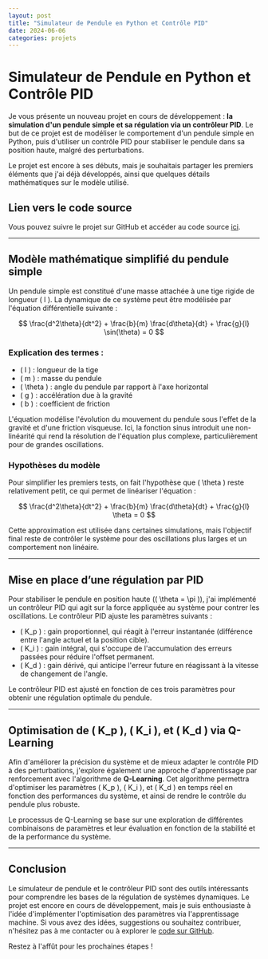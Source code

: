```yaml
---
layout: post
title: "Simulateur de Pendule en Python et Contrôle PID"
date: 2024-06-06
categories: projets
---
```


# Simulateur de Pendule en Python et Contrôle PID

Je vous présente un nouveau projet en cours de développement : **la simulation d'un pendule simple et sa régulation via un contrôleur PID**. Le but de ce projet est de modéliser le comportement d'un pendule simple en Python, puis d'utiliser un contrôle PID pour stabiliser le pendule dans sa position haute, malgré des perturbations. 

Le projet est encore à ses débuts, mais je souhaitais partager les premiers éléments que j'ai déjà développés, ainsi que quelques détails mathématiques sur le modèle utilisé.

## Lien vers le code source

Vous pouvez suivre le projet sur GitHub et accéder au code source [ici](https://github.com/Lemonochrme/pendulum).

---

## Modèle mathématique simplifié du pendule simple

Un pendule simple est constitué d'une masse attachée à une tige rigide de longueur \( l \). La dynamique de ce système peut être modélisée par l'équation différentielle suivante :

$$
\frac{d^2\theta}{dt^2} + \frac{b}{m} \frac{d\theta}{dt} + \frac{g}{l} \sin(\theta) = 0
$$

### Explication des termes :
- \( l \) : longueur de la tige
- \( m \) : masse du pendule
- \( \theta \) : angle du pendule par rapport à l'axe horizontal
- \( g \) : accélération due à la gravité
- \( b \) : coefficient de friction

L'équation modélise l'évolution du mouvement du pendule sous l'effet de la gravité et d'une friction visqueuse. Ici, la fonction sinus introduit une non-linéarité qui rend la résolution de l'équation plus complexe, particulièrement pour de grandes oscillations.

### Hypothèses du modèle

Pour simplifier les premiers tests, on fait l'hypothèse que \( \theta \) reste relativement petit, ce qui permet de linéariser l'équation :

$$
\frac{d^2\theta}{dt^2} + \frac{b}{m} \frac{d\theta}{dt} + \frac{g}{l} \theta = 0
$$

Cette approximation est utilisée dans certaines simulations, mais l'objectif final reste de contrôler le système pour des oscillations plus larges et un comportement non linéaire.

---

## Mise en place d’une régulation par PID

Pour stabiliser le pendule en position haute (\( \theta = \pi \)), j'ai implémenté un contrôleur PID qui agit sur la force appliquée au système pour contrer les oscillations. Le contrôleur PID ajuste les paramètres suivants :

- \( K_p \) : gain proportionnel, qui réagit à l'erreur instantanée (différence entre l'angle actuel et la position cible).
- \( K_i \) : gain intégral, qui s'occupe de l'accumulation des erreurs passées pour réduire l'offset permanent.
- \( K_d \) : gain dérivé, qui anticipe l'erreur future en réagissant à la vitesse de changement de l'angle.

Le contrôleur PID est ajusté en fonction de ces trois paramètres pour obtenir une régulation optimale du pendule.

---

## Optimisation de \( K_p \), \( K_i \), et \( K_d \) via Q-Learning

Afin d'améliorer la précision du système et de mieux adapter le contrôle PID à des perturbations, j'explore également une approche d'apprentissage par renforcement avec l'algorithme de **Q-Learning**. Cet algorithme permettra d'optimiser les paramètres \( K_p \), \( K_i \), et \( K_d \) en temps réel en fonction des performances du système, et ainsi de rendre le contrôle du pendule plus robuste.

Le processus de Q-Learning se base sur une exploration de différentes combinaisons de paramètres et leur évaluation en fonction de la stabilité et de la performance du système.

---

## Conclusion

Le simulateur de pendule et le contrôleur PID sont des outils intéressants pour comprendre les bases de la régulation de systèmes dynamiques. Le projet est encore en cours de développement, mais je suis enthousiaste à l'idée d'implémenter l'optimisation des paramètres via l'apprentissage machine. Si vous avez des idées, suggestions ou souhaitez contribuer, n'hésitez pas à me contacter ou à explorer le [code sur GitHub](https://github.com/Lemonochrme/pendulum).

Restez à l'affût pour les prochaines étapes !

